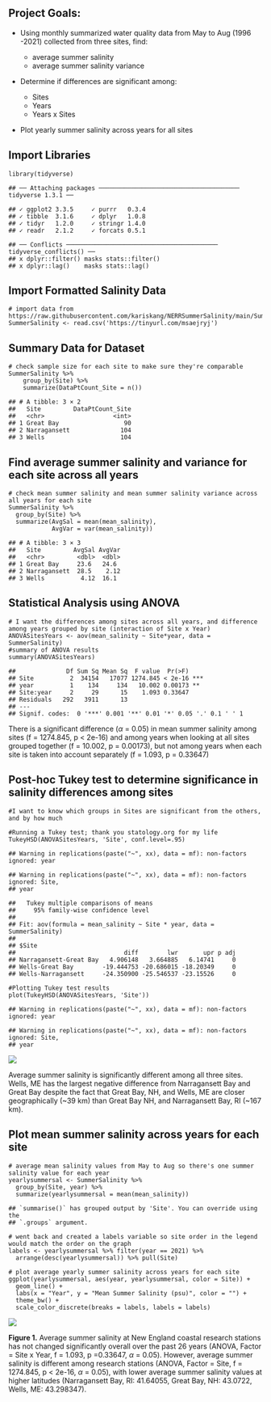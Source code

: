 ## Project Goals:

-   Using monthly summarized water quality data from May to Aug (1996
    -2021) collected from three sites, find:

    -   average summer salinity
    -   average summer salinity variance

-   Determine if differences are significant among:

    -   Sites
    -   Years
    -   Years x Sites

-   Plot yearly summer salinity across years for all sites

## Import Libraries

    library(tidyverse)

    ## ── Attaching packages ─────────────────────────────────────── tidyverse 1.3.1 ──

    ## ✓ ggplot2 3.3.5     ✓ purrr   0.3.4
    ## ✓ tibble  3.1.6     ✓ dplyr   1.0.8
    ## ✓ tidyr   1.2.0     ✓ stringr 1.4.0
    ## ✓ readr   2.1.2     ✓ forcats 0.5.1

    ## ── Conflicts ────────────────────────────────────────── tidyverse_conflicts() ──
    ## x dplyr::filter() masks stats::filter()
    ## x dplyr::lag()    masks stats::lag()

## Import Formatted Salinity Data

    # import data from https://raw.githubusercontent.com/kariskang/NERRSummerSalinity/main/SummerSalinity.csv 
    SummerSalinity <- read.csv('https://tinyurl.com/msaejryj') 

## Summary Data for Dataset

    # check sample size for each site to make sure they're comparable
    SummerSalinity %>% 
        group_by(Site) %>% 
        summarize(DataPtCount_Site = n())

    ## # A tibble: 3 × 2
    ##   Site         DataPtCount_Site
    ##   <chr>                   <int>
    ## 1 Great Bay                  90
    ## 2 Narragansett              104
    ## 3 Wells                     104

## Find average summer salinity and variance for each site across all years

    # check mean summer salinity and mean summer salinity variance across all years for each site
    SummerSalinity %>% 
      group_by(Site) %>% 
      summarize(AvgSal = mean(mean_salinity), 
                AvgVar = var(mean_salinity))

    ## # A tibble: 3 × 3
    ##   Site         AvgSal AvgVar
    ##   <chr>         <dbl>  <dbl>
    ## 1 Great Bay     23.6   24.6 
    ## 2 Narragansett  28.5    2.12
    ## 3 Wells          4.12  16.1

## Statistical Analysis using ANOVA

    # I want the differences among sites across all years, and difference among years grouped by site (interaction of Site x Year)
    ANOVASitesYears <- aov(mean_salinity ~ Site*year, data = SummerSalinity)
    #summary of ANOVA results
    summary(ANOVASitesYears)

    ##              Df Sum Sq Mean Sq  F value  Pr(>F)    
    ## Site          2  34154   17077 1274.845 < 2e-16 ***
    ## year          1    134     134   10.002 0.00173 ** 
    ## Site:year     2     29      15    1.093 0.33647    
    ## Residuals   292   3911      13                     
    ## ---
    ## Signif. codes:  0 '***' 0.001 '**' 0.01 '*' 0.05 '.' 0.1 ' ' 1

There is a significant difference (*α* = 0.05) in mean summer salinity
among sites (f = 1274.845, p &lt; 2e-16) and among years when looking at
all sites grouped together (f = 10.002, p = 0.00173), but not among
years when each site is taken into account separately (f = 1.093, p =
0.33647)

## Post-hoc Tukey test to determine significance in salinity differences among sites

    #I want to know which groups in Sites are significant from the others, and by how much

    #Running a Tukey test; thank you statology.org for my life
    TukeyHSD(ANOVASitesYears, 'Site', conf.level=.95) 

    ## Warning in replications(paste("~", xx), data = mf): non-factors ignored: year

    ## Warning in replications(paste("~", xx), data = mf): non-factors ignored: Site,
    ## year

    ##   Tukey multiple comparisons of means
    ##     95% family-wise confidence level
    ## 
    ## Fit: aov(formula = mean_salinity ~ Site * year, data = SummerSalinity)
    ## 
    ## $Site
    ##                              diff        lwr       upr p adj
    ## Narragansett-Great Bay   4.906148   3.664885   6.14741     0
    ## Wells-Great Bay        -19.444753 -20.686015 -18.20349     0
    ## Wells-Narragansett     -24.350900 -25.546537 -23.15526     0

    #Plotting Tukey test results
    plot(TukeyHSD(ANOVASitesYears, 'Site'))

    ## Warning in replications(paste("~", xx), data = mf): non-factors ignored: year

    ## Warning in replications(paste("~", xx), data = mf): non-factors ignored: Site,
    ## year

![](Karis_Final_Project_files/figure-markdown_strict/tukey-1.png)

Average summer salinity is significantly different among all three
sites. Wells, ME has the largest negative difference from Narragansett
Bay and Great Bay despite the fact that Great Bay, NH, and Wells, ME are
closer geographically (~39 km) than Great Bay NH, and Narragansett Bay,
RI (~167 km).

## Plot mean summer salinity across years for each site

    # average mean salinity values from May to Aug so there's one summer salinity value for each year
    yearlysummersal <- SummerSalinity %>% 
      group_by(Site, year) %>% 
      summarize(yearlysummersal = mean(mean_salinity))

    ## `summarise()` has grouped output by 'Site'. You can override using the
    ## `.groups` argument.

    # went back and created a labels variable so site order in the legend would match the order on the graph
    labels <- yearlysummersal %>% filter(year == 2021) %>% 
      arrange(desc(yearlysummersal)) %>% pull(Site)

    # plot average yearly summer salinity across years for each site 
    ggplot(yearlysummersal, aes(year, yearlysummersal, color = Site)) +
      geom_line() +
      labs(x = "Year", y = "Mean Summer Salinity (psu)", color = "") +
      theme_bw() + 
      scale_color_discrete(breaks = labels, labels = labels) 

![](Karis_Final_Project_files/figure-markdown_strict/salplots-1.png)

**Figure 1.** Average summer salinity at New England coastal research
stations has not changed significantly overall over the past 26 years
(ANOVA, Factor = Site x Year, f = 1.093, p =0.33647, *α* = 0.05).
However, average summer salinity is different among research stations
(ANOVA, Factor = Site, f = 1274.845, p &lt; 2e-16, *α* = 0.05), with
lower average summer salinity values at higher latitudes (Narragansett
Bay, RI: 41.64055, Great Bay, NH: 43.0722, Wells, ME: 43.298347).
